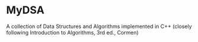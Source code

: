 # MyDSA
A collection of Data Structures and Algorithms implemented in C++ (closely following Introduction to Algorithms, 3rd ed., Cormen) 
